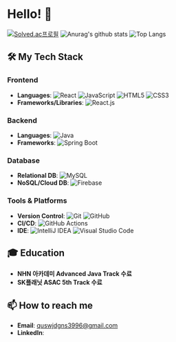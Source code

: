 # Hello! 👋

[![Solved.ac프로필](http://mazassumnida.wtf/api/v2/generate_badge?boj=quswjdgns26)](https://solved.ac/quswjdgns26)
![Anurag's github stats](https://github-readme-stats.vercel.app/api?username=quswjdgns399&show_icons=true&theme=tokyonight)
![Top Langs](https://github-readme-stats.vercel.app/api/top-langs/?username=quswjdgns399&layout=compact&theme=tokyonight)

## 🛠️ My Tech Stack

### Frontend
- **Languages**: 
  ![React](https://img.shields.io/badge/React-61DAFB?style=flat-square&logo=react&logoColor=white)
  ![JavaScript](https://img.shields.io/badge/JavaScript-F7DF1E?style=flat-square&logo=javascript&logoColor=black)
  ![HTML5](https://img.shields.io/badge/HTML5-E34F26?style=flat-square&logo=html5&logoColor=white)
  ![CSS3](https://img.shields.io/badge/CSS3-1572B6?style=flat-square&logo=css3&logoColor=white)
- **Frameworks/Libraries**: 
  ![React.js](https://img.shields.io/badge/React.js-61DAFB?style=flat-square&logo=react&logoColor=white)

### Backend
- **Languages**: 
  ![Java](https://img.shields.io/badge/Java-007396?style=flat-square&logo=java&logoColor=white)
- **Frameworks**: 
  ![Spring Boot](https://img.shields.io/badge/Spring_Boot-6DB33F?style=flat-square&logo=spring-boot&logoColor=white)

### Database
- **Relational DB**: 
  ![MySQL](https://img.shields.io/badge/MySQL-4479A1?style=flat-square&logo=mysql&logoColor=white)
- **NoSQL/Cloud DB**: 
  ![Firebase](https://img.shields.io/badge/Firebase-FFCA28?style=flat-square&logo=firebase&logoColor=black)

### Tools & Platforms
- **Version Control**: 
  ![Git](https://img.shields.io/badge/Git-F05032?style=flat-square&logo=git&logoColor=white)
  ![GitHub](https://img.shields.io/badge/GitHub-181717?style=flat-square&logo=github&logoColor=white)
- **CI/CD**: 
  ![GitHub Actions](https://img.shields.io/badge/GitHub_Actions-2088FF?style=flat-square&logo=github-actions&logoColor=white)
- **IDE**: 
  ![IntelliJ IDEA](https://img.shields.io/badge/IntelliJ_IDEA-000000?style=flat-square&logo=intellij-idea&logoColor=white)
  ![Visual Studio Code](https://img.shields.io/badge/Visual_Studio_Code-0078D4?style=flat-square&logo=visual-studio-code&logoColor=white)

## 🎓 Education
- **NHN 아카데미 Advanced Java Track 수료**
- **SK플래닛 ASAC 5th Track 수료**

## 📫 How to reach me
- **Email**: quswjdgns3996@gmail.com
- **LinkedIn**: 
